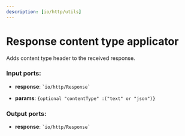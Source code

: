 ```yaml
---
description: [io/http/utils]
---
```


# Response content type applicator

Adds content type header to the received response.

### Input ports:

* __response__: `` `io/http/Response` ``


* __params__: ` {optional "contentType" :("text" or "json")} `

### Output ports:

* __response__: `` `io/http/Response` ``

